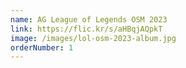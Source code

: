 ```yaml
---
name: AG League of Legends OSM 2023
link: https://flic.kr/s/aHBqjAQpkT
image: /images/lol-osm-2023-album.jpg
orderNumber: 1
---
```


